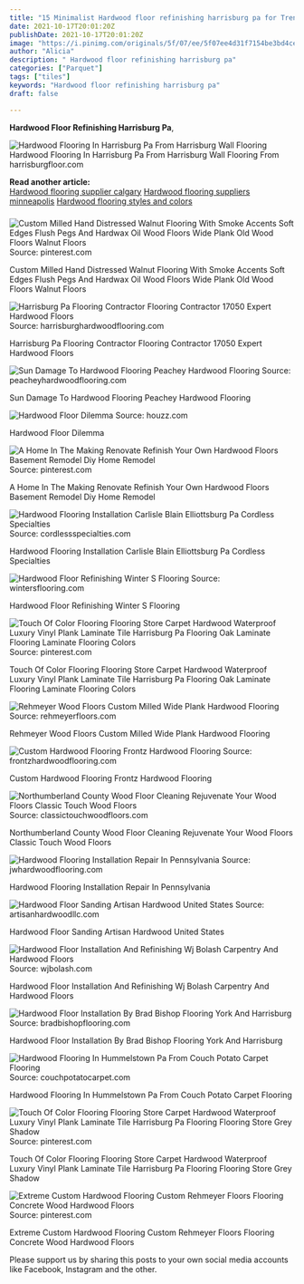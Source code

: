```yaml
---
title: "15 Minimalist Hardwood floor refinishing harrisburg pa for Trend in 2022"
date: 2021-10-17T20:01:20Z
publishDate: 2021-10-17T20:01:20Z
image: "https://i.pinimg.com/originals/5f/07/ee/5f07ee4d31f7154be3bd4cecde11b4e1.jpg"
author: "Alicia"
description: " Hardwood floor refinishing harrisburg pa"
categories: ["Parquet"]
tags: ["tiles"]
keywords: "Hardwood floor refinishing harrisburg pa"
draft: false

---
```

<!-- Head tag Code -->
**Hardwood Floor Refinishing Harrisburg Pa**, 

![Hardwood Flooring In Harrisburg Pa From Harrisburg Wall Flooring](https://media-us.camilyo.software/media-us/static/1156/772.jpg "Hardwood Flooring In Harrisburg Pa From Harrisburg Wall Flooring")
Hardwood Flooring In Harrisburg Pa From Harrisburg Wall Flooring From harrisburgfloor.com

**Read another article:**  
[Hardwood flooring supplier calgary](/hardwood-flooring-supplier-calgary/)
[Hardwood flooring suppliers minneapolis](/hardwood-flooring-suppliers-minneapolis/)
[Hardwood flooring styles and colors](/hardwood-flooring-styles-and-colors/)




### 

 


![Custom Milled Hand Distressed Walnut Flooring With Smoke Accents Soft Edges Flush Pegs And Hardwax Oil Wood Floors Wide Plank Old Wood Floors Walnut Floors](https://i.pinimg.com/474x/de/2f/e4/de2fe4122c69256ec3812f49ffc98683--kitchen-flooring-wood-flooring.jpg "Custom Milled Hand Distressed Walnut Flooring With Smoke Accents Soft Edges Flush Pegs And Hardwax Oil Wood Floors Wide Plank Old Wood Floors Walnut Floors")
Source: pinterest.com

Custom Milled Hand Distressed Walnut Flooring With Smoke Accents Soft Edges Flush Pegs And Hardwax Oil Wood Floors Wide Plank Old Wood Floors Walnut Floors  

![Harrisburg Pa Flooring Contractor Flooring Contractor 17050 Expert Hardwood Floors](https://rest.edit.site/filestorage-api-service/0e5ca6a619dc521d50df786503ac315a/462428_0.jpg "Harrisburg Pa Flooring Contractor Flooring Contractor 17050 Expert Hardwood Floors")
Source: harrisburghardwoodflooring.com

Harrisburg Pa Flooring Contractor Flooring Contractor 17050 Expert Hardwood Floors  

![Sun Damage To Hardwood Flooring Peachey Hardwood Flooring](https://www.peacheyhardwoodflooring.com/wp-content/uploads/2020/07/Sun-Damage-to-Hardwood-Flooring-e1595009121360.jpg "Sun Damage To Hardwood Flooring Peachey Hardwood Flooring")
Source: peacheyhardwoodflooring.com

Sun Damage To Hardwood Flooring Peachey Hardwood Flooring  

![Hardwood Floor Dilemma](https://st.hzcdn.com/fimgs/89b164c8018be74c_3214-w240-h321-b0-p0--.jpg "Hardwood Floor Dilemma")
Source: houzz.com

Hardwood Floor Dilemma  

![A Home In The Making Renovate Refinish Your Own Hardwood Floors Basement Remodel Diy Home Remodel](https://i.pinimg.com/474x/2a/c5/5f/2ac55f9e30b0f3a6762e62144e4b2667--refinish-hardwood-floors-diy-organization.jpg "A Home In The Making Renovate Refinish Your Own Hardwood Floors Basement Remodel Diy Home Remodel")
Source: pinterest.com

A Home In The Making Renovate Refinish Your Own Hardwood Floors Basement Remodel Diy Home Remodel  

![Hardwood Flooring Installation Carlisle Blain Elliottsburg Pa Cordless Specialties](https://cordlessspecialties.com/wp-content/uploads//b2b/stock/v2/bigstock/hardwood-flooring-in-new-home-3707788.jpg "Hardwood Flooring Installation Carlisle Blain Elliottsburg Pa Cordless Specialties")
Source: cordlessspecialties.com

Hardwood Flooring Installation Carlisle Blain Elliottsburg Pa Cordless Specialties  

![Hardwood Floor Refinishing Winter S Flooring](https://wintersflooring.com/wp-content/uploads/2020/07/yellow-pine-stained-1024x768.jpg "Hardwood Floor Refinishing Winter S Flooring")
Source: wintersflooring.com

Hardwood Floor Refinishing Winter S Flooring  

![Touch Of Color Flooring Flooring Store Carpet Hardwood Waterproof Luxury Vinyl Plank Laminate Tile Harrisburg Pa Flooring Oak Laminate Flooring Laminate Flooring Colors](https://i.pinimg.com/736x/7c/fe/59/7cfe59c230ca84002da32fdc75a224a5.jpg "Touch Of Color Flooring Flooring Store Carpet Hardwood Waterproof Luxury Vinyl Plank Laminate Tile Harrisburg Pa Flooring Oak Laminate Flooring Laminate Flooring Colors")
Source: pinterest.com

Touch Of Color Flooring Flooring Store Carpet Hardwood Waterproof Luxury Vinyl Plank Laminate Tile Harrisburg Pa Flooring Oak Laminate Flooring Laminate Flooring Colors  

![Rehmeyer Wood Floors Custom Milled Wide Plank Hardwood Flooring](https://rehmeyerfloors.com/wp-content/uploads/2018/09/led_hardwax_oil_finish_on_white_oak_slider.jpg "Rehmeyer Wood Floors Custom Milled Wide Plank Hardwood Flooring")
Source: rehmeyerfloors.com

Rehmeyer Wood Floors Custom Milled Wide Plank Hardwood Flooring  

![Custom Hardwood Flooring Frontz Hardwood Flooring](https://frontzhardwoodflooring.com/wp-content/uploads/2018/08/Custom-Medallion-4-1-422-Rustic-Red-oak-Floor-with-Natural-Finish.-.jpg "Custom Hardwood Flooring Frontz Hardwood Flooring")
Source: frontzhardwoodflooring.com

Custom Hardwood Flooring Frontz Hardwood Flooring  

![Northumberland County Wood Floor Cleaning Rejuvenate Your Wood Floors Classic Touch Wood Floors](https://dta0yqvfnusiq.cloudfront.net/classictouchwoodfloors/2019/01/Shamokin-Hardwood-Floor-Cleaning-and-Rejuvenation-5c2e206800420.jpg "Northumberland County Wood Floor Cleaning Rejuvenate Your Wood Floors Classic Touch Wood Floors")
Source: classictouchwoodfloors.com

Northumberland County Wood Floor Cleaning Rejuvenate Your Wood Floors Classic Touch Wood Floors  

![Hardwood Flooring Installation Repair In Pennsylvania](https://jwhardwoodflooring.com/photo/jwhardwoodflooringcom/hardwood-flooring-installation.jpg "Hardwood Flooring Installation Repair In Pennsylvania")
Source: jwhardwoodflooring.com

Hardwood Flooring Installation Repair In Pennsylvania  

![Hardwood Floor Sanding Artisan Hardwood United States](https://static.wixstatic.com/media/c9b48b_e84559804b854fe2a11c05c0dbcd5bdb~mv2.jpg/v1/fill/w_640,h_918,al_c,q_85,usm_0.66_1.00_0.01/c9b48b_e84559804b854fe2a11c05c0dbcd5bdb~mv2.webp "Hardwood Floor Sanding Artisan Hardwood United States")
Source: artisanhardwoodllc.com

Hardwood Floor Sanding Artisan Hardwood United States  

![Hardwood Floor Installation And Refinishing Wj Bolash Carpentry And Hardwood Floors](https://wjbolash.com/wp-content/uploads/2019/11/entrance.jpg "Hardwood Floor Installation And Refinishing Wj Bolash Carpentry And Hardwood Floors")
Source: wjbolash.com

Hardwood Floor Installation And Refinishing Wj Bolash Carpentry And Hardwood Floors  

![Hardwood Floor Installation By Brad Bishop Flooring York And Harrisburg](http://www.bradbishopflooring.com/wp-content/gallery/hardwood-floor-installation/hardwood-installation-002.jpg "Hardwood Floor Installation By Brad Bishop Flooring York And Harrisburg")
Source: bradbishopflooring.com

Hardwood Floor Installation By Brad Bishop Flooring York And Harrisburg  

![Hardwood Flooring In Hummelstown Pa From Couch Potato Carpet Flooring](https://res.cloudinary.com/force/image/upload/w_490,h_480,c_fill/mohawk/gallery/hardwood/WED10_13_00.jpg "Hardwood Flooring In Hummelstown Pa From Couch Potato Carpet Flooring")
Source: couchpotatocarpet.com

Hardwood Flooring In Hummelstown Pa From Couch Potato Carpet Flooring  

![Touch Of Color Flooring Flooring Store Carpet Hardwood Waterproof Luxury Vinyl Plank Laminate Tile Harrisburg Pa Flooring Flooring Store Grey Shadow](https://i.pinimg.com/736x/44/61/c5/4461c5c818aa2f70419ecad4d7b05e4e.jpg "Touch Of Color Flooring Flooring Store Carpet Hardwood Waterproof Luxury Vinyl Plank Laminate Tile Harrisburg Pa Flooring Flooring Store Grey Shadow")
Source: pinterest.com

Touch Of Color Flooring Flooring Store Carpet Hardwood Waterproof Luxury Vinyl Plank Laminate Tile Harrisburg Pa Flooring Flooring Store Grey Shadow  

![Extreme Custom Hardwood Flooring Custom Rehmeyer Floors Flooring Concrete Wood Hardwood Floors](https://i.pinimg.com/originals/5f/07/ee/5f07ee4d31f7154be3bd4cecde11b4e1.jpg "Extreme Custom Hardwood Flooring Custom Rehmeyer Floors Flooring Concrete Wood Hardwood Floors")
Source: pinterest.com

Extreme Custom Hardwood Flooring Custom Rehmeyer Floors Flooring Concrete Wood Hardwood Floors  

Please support us by sharing this posts to your own social media accounts like Facebook, Instagram and the other.

